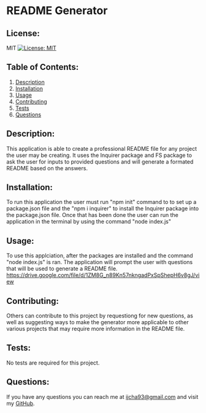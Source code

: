 # README Generator
  ## License:
  MIT [![License: MIT](https://img.shields.io/badge/License-MIT-yellow.svg)](https://opensource.org/licenses/MIT)  
  ## Table of Contents:
  1. [Description](#description)
  2. [Installation](#installation)
  3. [Usage](#usage)
  4. [Contributing](#contributing)
  5. [Tests](#tests)
  6. [Questions](#questions)  
  ## Description:
  This application is able to create a professional README file for any project the user may be creating. It uses the Inquirer package and FS package to ask the user for inputs to provided questions and will generate a formated README based on the answers. 
  &nbsp;  
  ## Installation:
  To run this application the user must run "npm init" command to to set up a package.json file and the "npm i inquirer" to install the Inquirer package into the package.json file. Once that has been done the user can run the application in the terminal by using the command "node index.js"
  &nbsp;  
  ## Usage:
  To use this applciation, after the packages are installed and the command "node index.js" is ran. The application will prompt the user with questions that will be used to generate a README file.
  https://drive.google.com/file/d/1ZM8G_n89Kn57nkngadPxSpShepH6v8gJ/view
  &nbsp;  
  ## Contributing:
  Others can contribute to this project by requestiong for new questions, as well as suggesting ways to make the generator more applicable to other various projects that may require more information in the README file.
  &nbsp;  
  ## Tests:
  No tests are required for this project. 
  &nbsp;  
   ## Questions:
  If you have any questions you can reach me at ijcha93@gmail.com and visit my [GitHub](https://www.github.com/Chazillaa).
  
